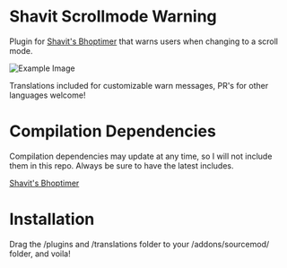 # Shavit Scrollmode Warning
Plugin for [Shavit's Bhoptimer](https://github.com/shavitush/bhoptimer) that warns users when changing to a scroll mode.

![Example Image](https://share.snksrv.com/i/hSrjla.png)

Translations included for customizable warn messages, PR's for other languages welcome!

# Compilation Dependencies
Compilation dependencies may update at any time, so I will not include them in this repo. Always be sure to have the latest includes.  

[Shavit's Bhoptimer](https://github.com/shavitush/bhoptimer)  

# Installation
Drag the /plugins and /translations folder to your /addons/sourcemod/ folder, and voila!
